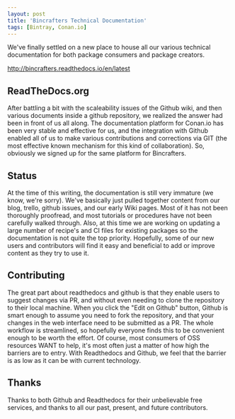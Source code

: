 ```yaml
---
layout: post
title: 'Bincrafters Technical Documentation'
tags: [Bintray, Conan.io]
---
```


We've finally settled on a new place to house all our various technical documentation for both package consumers and package creators.  

http://bincrafters.readthedocs.io/en/latest

## ReadTheDocs.org
After battling a bit with the scaleability issues of the Github wiki, and then various documents inside a github repository, we realized the answer had been in front of us all along.  The documentation platform for Conan.io has been very stable and effective for us, and the integration with Github enabled all of us to make various contributions and corrections via GIT (the most effective known mechanism for this kind of collaboration). So, obviously we signed up for the same platform for Bincrafters. 

## Status
At the time of this writing, the documentation is still very immature (we know, we're sorry).  We've basically just pulled together content from our blog, trello, github issues, and our early Wiki pages.  Most of it has not been thoroughly proofread, and most tutorials or procedures have not been carefully walked through.  Also, at this time we are working on updating a large number of recipe's and CI files for existing packages so the documentation is not quite the top priority.  Hopefully, some of our new users and contributors will find it easy and beneficial to add or improve content as they try to use it.  

## Contributing
The great part about readthedocs and github is that they enable users to suggest changes via PR, and without even needing to clone the repository to their local machine.  When you click the "Edit on Github" button, Github is smart enough to assume you need to fork the repository, and that your changes in the web interface need to be submitted as a PR.  The whole workflow is streamlined, so hopefully everyone finds this to be convenient enough to be worth the effort.  Of course, most consumers of OSS resources WANT to help, it's most often just a matter of how high the barriers are to entry.  With Readthedocs and Github, we feel that the barrier is as low as it can be with current technology. 

## Thanks
Thanks to both Github and Readthedocs for their unbelievable free services, and thanks to all our past, present, and future contributors. 